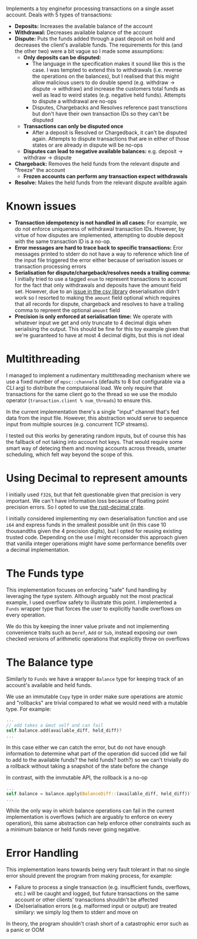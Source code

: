 Implements a toy enginefor processing transactions on a single asset account. Deals with 5 types of transactions:

- **Deposits:** Increases the available balance of the account
- **Withdrawal:** Decreases available balance of the account
- **Dispute:** Puts the funds added through a past deposit on hold and decreases the client's available funds. The requirements for this (and the other two) were a bit vague so I made some assumptions:
    - **Only deposits can be disputed:**
        - The language in the specification makes it sound like this is the case. I was tempted to extend this to withdrawals (i.e. reverse the operations on the balances), but I realised that this might allow malicious users to do double spend (e.g. withdraw -> dispute -> withdraw) and increase the customers total funds as well as lead to weird states (e.g. negative held funds). Attempts to dispute a withdrawal are no-ops
        - Disputes, Chargebacks and Resolves reference past transctions but don't have their own transaction IDs so they can't be disputed
    - **Transactions can only be disputed once**
        - After a deposit is Resolved or Chargedback, it can't be disputed again. Attempts to dispute transactions that are in either of those states or are already in dispute will be no-ops
    - **Disputes can lead to negative available balances:** e.g. deposit -> withdraw -> dispute
- **Chargeback:** Removes the held funds from the relevant dispute and "freeze" the account
    - **Frozen accounts can perform any transaction expect withdrawals**
- **Resolve:** Makes the held funds from the relevant dispute availble again

# Known issues

- **Transaction idempotency is not handled in all cases:** For example, we do not enforce uniqueness of withdrawal transaction IDs. However, by virtue of how disputes are implemented, attempting to double deposit with the same transaction ID is a no-op.
- **Error messages are hard to trace back to specific transactions:** Eror messages printed to stderr do not have a way to reference which line of the input file triggered the error either because of serisation issues or transaction processing errors
- **Serialisation for dispute/chargeback/resolves needs a trailing comma:** I initially tried to use a tagged `enum` to represent transactions to account for the fact that only withdrawals and deposits have the amount field set. However, due to an [issue in the csv library](https://github.com/BurntSushi/rust-csv/issues/278) deserialisation didn't work so I resorted to making the `amount` field optional which requires that all records for dispute, chargeback and resolves to have a trailing comma to repreent the optional `amount` field
- **Precision is only enforced at serialisation time:** We operate with whatever input we get and only truncate to 4 decimal digis when serialising the output. This should be fine for this toy example given that we're guaranteed to have at most 4 decimal digits, but this is not ideal

# Multithreading

I managed to implement a rudimentary multithreading mechanism where we use a fixed number of `mpsc::channel`s (defaults to 8 but configurable via a CLI arg) to distribute the computaional load. We only require that transactions for the same client go to the thread so we use the modulo operator (`transaction.client % num_threads`) to ensure this.

In the current implementation there's a single "input" channel that's fed data from the input file. However, this abstraction would serve to sequence input from multiple sources (e.g. concurrent TCP streams).

I tested out this works by generating random inputs, but of course this has the fallback of not taking into account hot keys. That would require some smart way of detecing them and moving accounts across threads, smarter scheduling, which felt way beyond the scope of this.

# Using Decimal to represent amounts

I initially used `f32`s, but that felt questionable given that precision is very important. We can't have information loss because of floating point precision errors. So I opted to use [the rust-decimal crate](https://github.com/paupino/rust-decimal).

I initially considered implementing my own deserialisation function and use `i64` and express funds in the smallest possible unit (in this case 10 thousandths given the 4 precision digits), but I opted for reusing existing trusted code. Depending on the use I might reconsider this approach given that vanilla integer operations might have some performance benefits over a decimal implementation.

# The Funds type

This implementation focuses on enforcing "safe" fund handling by leveraging the type system. Although arguably not the most practical example, I used overflow safety to illustrate this point. I implemented a `Funds` wrapper type that forces the user to explicitly handle overflows on every operation.

We do this by keeping the inner value private and not implementing convenience traits such as `Deref`, `Add` or `Sub`, instead exposing our own checked versions of arithmetic operations that explicitly throw on overflows

# The Balance type

Similarly to `Funds` we have a wrapper `Balance` type for keeping track of an account's available and held funds.

We use an immutable `Copy` type in order make sure operations are atomic and "rollbacks" are trivial compared to what we would need with a mutable type. For example:

```rust
...
// add takes a &mut self and can fail
self.balance.add(available_diff, held_diff)?
...
```
In this case either we can catch the error, but do not have enough information to determine what part of the operation did succed (did we fail to add to the available funds? the held funds? both?) so we can't trivially do a rollback without taking a snapshot of the state before the change

In contrast, with the immutable API, the rollback is a no-op
```rust
...
self.balance = balance.apply(BalanceDiff::(available_diff, held_diff))?
...
```

While the only way in which balance operations can fail in the current implementation is overflows (which are arguably to enforce on every operation), this same abstraction can help enforce other constraints such as a minimum balance or held funds never going negative.

# Error Handling

This implementation leans towards being very fault tolerant in that no single error should prevent the program from making process, for example:

- Failure to process a single transaction (e.g. insufficient funds, overflows, etc.) will be caught and logged, but future transactions on the same account or other clients' transactions shouldn't be affected 
- (De)serialisation errors (e.g. malformed input or output) are treated similary: we simply log them to stderr and move on

In theory, the program shouldn't crash short of a catastrophic error such as a panic or OOM